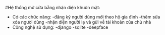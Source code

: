 #Hệ thống mở cửa bằng nhận diện khuôn mặt:
+ Có các chức năng:
    -đăng ký người dùng mới theo hộ gia đình
    -thêm sửa xóa người dùng
    -nhận diện người lạ và gửi về tài khoản của chủ nhà
+ Công nghệ sử dụng:
  -django
  -sqlite
  -deepface
